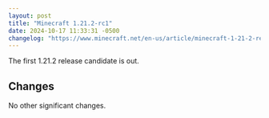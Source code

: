 ```yaml
---
layout: post
title: "Minecraft 1.21.2-rc1"
date: 2024-10-17 11:33:31 -0500
changelog: "https://www.minecraft.net/en-us/article/minecraft-1-21-2-release-candidate-1"
---
```


The first 1.21.2 release candidate is out.

## Changes

No other significant changes.

